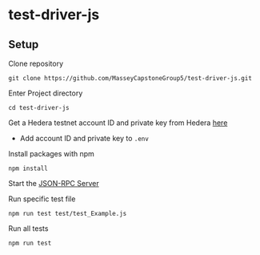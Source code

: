 # test-driver-js

## Setup

Clone repository

    git clone https://github.com/MasseyCapstoneGroup5/test-driver-js.git

Enter Project directory

    cd test-driver-js
    
Get a Hedera testnet account ID and private key from Hedera [here](https://portal.hedera.com/register) 

* Add account ID and private key to `.env`


Install packages with npm

    npm install
    
Start the [JSON-RPC Server](https://github.com/MasseyCapstoneGroup5/json-rpc-js-sdk)


Run specific test file

    npm run test test/test_Example.js

Run all tests

    npm run test
